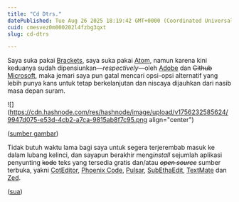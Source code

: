 ```yaml
---
title: "Cd Dtrs."
datePublished: Tue Aug 26 2025 18:19:42 GMT+0000 (Coordinated Universal Time)
cuid: cmesvez0m000202l4fzbg3qxt
slug: cd-dtrs

---
```


Saya suka pakai [Brackets](https://en.wikipedia.org/wiki/Brackets_\(text_editor\)), saya suka pakai [Atom](https://en.wikipedia.org/wiki/Atom_\(text_editor\)), namun karena kini keduanya sudah dipensiunkan—*respectively*—oleh [Adobe](https://opensource.adobe.com/brackets.io/) dan <s>Github</s> [Microsoft](https://news.microsoft.com/announcement/microsoft-acquires-github/), maka jemari saya pun gatal mencari opsi-opsi alternatif yang lebih punya kans untuk tetap berkelanjutan dan niscaya dijauhkan dari nasib masa depan suram.

![](https://cdn.hashnode.com/res/hashnode/image/upload/v1756232585624/9947d075-e53d-4cb2-a7ca-9815ab8f7c95.png align="center")

([sumber gambar](https://collections.artsmia.org/art/40983/blickensderfer-6-typewriter-george-c-blickensderfer))

Tidak butuh waktu lama bagi saya untuk segera terjerembab masuk ke dalam lubang kelinci, dan sayapun berakhir meng*install* sejumlah aplikasi penyunting <s>kode</s> teks yang tersedia gratis dan/atau *<s>open source</s>* sumber terbuka, yakni [CotEditor](https://coteditor.com/), [Phoenix Code](https://phcode.io), [Pulsar](https://pulsar-edit.dev/), [SubEthaEdit](https://subethaedit.net/), [TextMate](https://macromates.com/) dan [Zed](https://zed.dev/).

([sua](https://sua.ist))